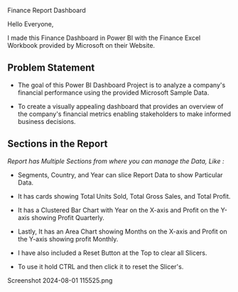 Finance Report Dashboard

Hello Everyone,

I made this Finance Dashboard in Power BI with the Finance Excel Workbook provided by Microsoft on their Website.

## Problem Statement

- The goal of this Power BI Dashboard Project is to analyze a company's financial performance using the provided Microsoft Sample Data.

- To create a visually appealing dashboard that provides an overview of the company's financial metrics enabling stakeholders to make informed business decisions.

## Sections in the Report

*Report has Multiple Sections from where you can manage the Data, Like :*

- Segments, Country, and Year can slice Report Data to show Particular Data.

- It has cards showing Total Units Sold, Total Gross Sales, and Total Profit.

- It has a Clustered Bar Chart with Year on the X-axis and Profit on the Y-axis showing Profit Quarterly.

- Lastly, It has an Area Chart showing Months on the X-axis and Profit on the Y-axis showing profit Monthly.

- I have also included a Reset Button at the Top to clear all Slicers.

- To use it hold CTRL and then click it to reset the Slicer's.


Screenshot 2024-08-01 115525.png
